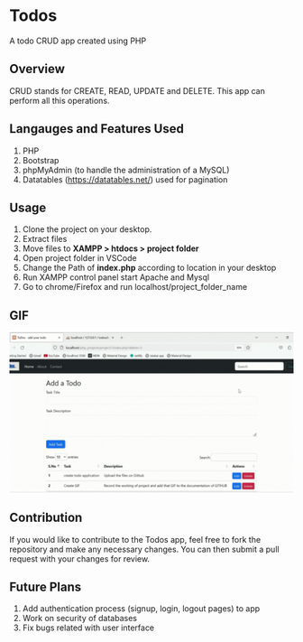 # Todos
 A todo CRUD app created using PHP 

## Overview 
CRUD stands for CREATE, READ, UPDATE and DELETE. This app can perform all this operations.

## Langauges and Features Used
1. PHP 
2. Bootstrap 
3. phpMyAdmin (to handle the administration of a MySQL)
4. Datatables (https://datatables.net/) used for pagination

## Usage 
1. Clone the project on your desktop.
2. Extract files 
3. Move files to **XAMPP > htdocs > project folder** 
4. Open project folder in VSCode 
5. Change the Path of **index.php** according to location in your desktop
6. Run XAMPP control panel start Apache and Mysql
7. Go to chrome/Firefox and run localhost/project_folder_name 

## GIF
![Todos App Demo](https://github.com/PeeyooshMS/todos/blob/main/todos.gif)

## Contribution
If you would like to contribute to the Todos app, feel free to fork the repository and make any necessary changes. You can then submit a pull request with your changes for review.

## Future Plans
1. Add authentication process (signup, login, logout pages) to app
2. Work on security of databases
3. Fix bugs related with user interface
